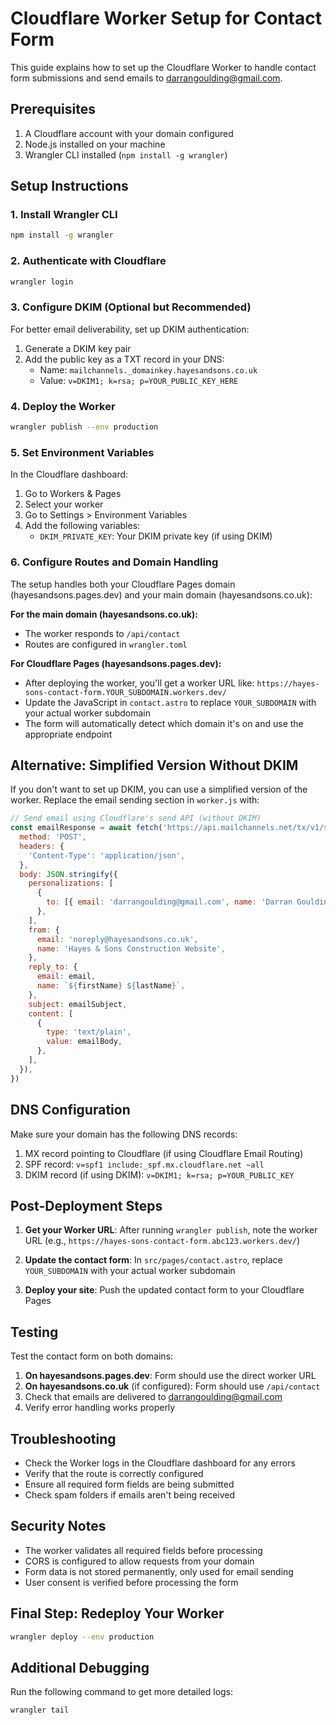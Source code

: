 # Cloudflare Worker Setup for Contact Form

This guide explains how to set up the Cloudflare Worker to handle contact form submissions and send emails to darrangoulding@gmail.com.

## Prerequisites

1. A Cloudflare account with your domain configured
2. Node.js installed on your machine
3. Wrangler CLI installed (`npm install -g wrangler`)

## Setup Instructions

### 1. Install Wrangler CLI

```bash
npm install -g wrangler
```

### 2. Authenticate with Cloudflare

```bash
wrangler login
```

### 3. Configure DKIM (Optional but Recommended)

For better email deliverability, set up DKIM authentication:

1. Generate a DKIM key pair
2. Add the public key as a TXT record in your DNS:
   - Name: `mailchannels._domainkey.hayesandsons.co.uk`
   - Value: `v=DKIM1; k=rsa; p=YOUR_PUBLIC_KEY_HERE`

### 4. Deploy the Worker

```bash
wrangler publish --env production
```

### 5. Set Environment Variables

In the Cloudflare dashboard:

1. Go to Workers & Pages
2. Select your worker
3. Go to Settings > Environment Variables
4. Add the following variables:
   - `DKIM_PRIVATE_KEY`: Your DKIM private key (if using DKIM)

### 6. Configure Routes and Domain Handling

The setup handles both your Cloudflare Pages domain (hayesandsons.pages.dev) and your main domain (hayesandsons.co.uk):

**For the main domain (hayesandsons.co.uk):**
- The worker responds to `/api/contact` 
- Routes are configured in `wrangler.toml`

**For Cloudflare Pages (hayesandsons.pages.dev):**
- After deploying the worker, you'll get a worker URL like: `https://hayes-sons-contact-form.YOUR_SUBDOMAIN.workers.dev/`
- Update the JavaScript in `contact.astro` to replace `YOUR_SUBDOMAIN` with your actual worker subdomain
- The form will automatically detect which domain it's on and use the appropriate endpoint

## Alternative: Simplified Version Without DKIM

If you don't want to set up DKIM, you can use a simplified version of the worker. Replace the email sending section in `worker.js` with:

```javascript
// Send email using Cloudflare's send API (without DKIM)
const emailResponse = await fetch('https://api.mailchannels.net/tx/v1/send', {
  method: 'POST',
  headers: {
    'Content-Type': 'application/json',
  },
  body: JSON.stringify({
    personalizations: [
      {
        to: [{ email: 'darrangoulding@gmail.com', name: 'Darran Goulding' }],
      },
    ],
    from: {
      email: 'noreply@hayesandsons.co.uk',
      name: 'Hayes & Sons Construction Website',
    },
    reply_to: {
      email: email,
      name: `${firstName} ${lastName}`,
    },
    subject: emailSubject,
    content: [
      {
        type: 'text/plain',
        value: emailBody,
      },
    ],
  }),
})
```

## DNS Configuration

Make sure your domain has the following DNS records:

1. MX record pointing to Cloudflare (if using Cloudflare Email Routing)
2. SPF record: `v=spf1 include:_spf.mx.cloudflare.net ~all`
3. DKIM record (if using DKIM): `v=DKIM1; k=rsa; p=YOUR_PUBLIC_KEY`

## Post-Deployment Steps

1. **Get your Worker URL**: After running `wrangler publish`, note the worker URL (e.g., `https://hayes-sons-contact-form.abc123.workers.dev/`)

2. **Update the contact form**: In `src/pages/contact.astro`, replace `YOUR_SUBDOMAIN` with your actual worker subdomain

3. **Deploy your site**: Push the updated contact form to your Cloudflare Pages

## Testing

Test the contact form on both domains:

1. **On hayesandsons.pages.dev**: Form should use the direct worker URL
2. **On hayesandsons.co.uk** (if configured): Form should use `/api/contact`
3. Check that emails are delivered to darrangoulding@gmail.com
4. Verify error handling works properly

## Troubleshooting

- Check the Worker logs in the Cloudflare dashboard for any errors
- Verify that the route is correctly configured
- Ensure all required form fields are being submitted
- Check spam folders if emails aren't being received

## Security Notes

- The worker validates all required fields before processing
- CORS is configured to allow requests from your domain
- Form data is not stored permanently, only used for email sending
- User consent is verified before processing the form 

## Final Step: Redeploy Your Worker

```bash
wrangler deploy --env production
```

## Additional Debugging

Run the following command to get more detailed logs:

```bash
wrangler tail
``` 